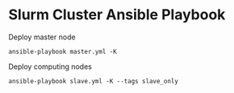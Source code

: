 # Slurm Cluster Ansible Playbook

Deploy master node

```
ansible-playbook master.yml -K
```

Deploy computing nodes

```
ansible-playbook slave.yml -K --tags slave_only
```
